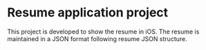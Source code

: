 #  Resume application project

This project is developed to show the resume in iOS.
The resume is maintained in a JSON format following resume JSON structure.

